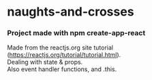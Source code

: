 # naughts-and-crosses   

### Project made with npm create-app-react   
Made from the reactjs.org site tutorial (https://reactjs.org/tutorial/tutorial.html).  
Dealing with state & props.  
Also event handler functions, and .this.     
